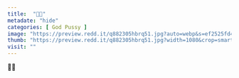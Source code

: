 ```yaml
---
title:  "🍑🐱"
metadate: "hide"
categories: [ God Pussy ]
image: "https://preview.redd.it/q882305hbrq51.jpg?auto=webp&s=ef2525fd4edfd7b0f955311dc32e666b5777fd87"
thumb: "https://preview.redd.it/q882305hbrq51.jpg?width=1080&crop=smart&auto=webp&s=3a2de69dae66fcc941711104b9f4752f821f0107"
visit: ""
---
```

🍑🐱
